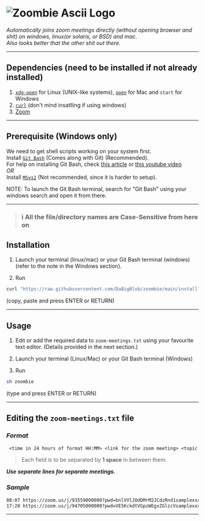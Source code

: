 # ![Zoombie Ascii Logo](https://user-images.githubusercontent.com/73036332/132017908-f3706ef6-e325-49d9-9f80-06df4ebfa523.png)

_Automatically joins zoom meetings directly (without opening browser and shit) on windows, linux(or solaris, or BSD) and mac._  
_Also looks better that the other shit out there._

---

## Dependencies (need to be installed if not already installed)

1. [`xdg-open`](https://linux.die.net/man/1/xdg-open) for Linux (UNIX-like systems), [`open`](https://scriptingosx.com/2017/02/the-macos-open-command/) for Mac and `start` for Windows
2. [`curl`](https://curl.se/) (don't mind insatlling if using windows)
3. [Zoom](https://zoom.us/)

---

## Prerequisite (Windows only)

We need to get shell scripts working on your system first.  
Install [`Git Bash`](https://git-scm.com/downloads) (Comes along with Git) (Recommended).  
For help on installing Git Bash, check [this article](https://www.makeuseof.com/install-git-git-bash-windows/) or [this youtube video](https://www.youtube.com/watch?v=BMW7LiF_Oc4)  
_OR_  
Install [`MSys2`](https://msys2.org) (Not recommended, since it is harder to setup).  
  
NOTE: To launch the Git Bash terminal, search for "Git Bash" using your windows search and open it from there.

---

> ### **ℹ All the file/directory names are Case-Sensitive from here on**

## Installation

1. Launch your terminal (linux/mac) or your Git Bash terminal (windows) (refer to the note in the Windows section).

2. Run

```sh
curl "https://raw.githubusercontent.com/DaBigBlob/zoombie/main/install" -s | sh
```

(copy, paste and press ENTER or RETURN)

---

## Usage

1. Edit or add the required data to `zoom-meetings.txt` using your favourite text editor. (Details provided in the next section.)

2. Launch your terminal (Linux/Mac) or your Git Bash terminal (Windows)

3. Run

```sh
sh zoombie
```

(type and press ENTER or RETURN)

---

## Editing the `zoom-meetings.txt` file

### ***Format***  

```txt
 <time in 24 hours of format HH:MM> <link for the zoom meeting> <topic without any numbers or spaces, this parameter is optional>
```

> Each field is to be separated by **1 space** in between them.

_**Use separate lines for separate meetings.**_  

### ***Sample***  

```txt
08:07 https://zoom.us/j/93559000000?pwd=bnlVVlJOdDMrM2JCdzRnd1samplexxxx Joe-Mama's-Birthday
17:20 https://zoom.us/j/94705000000?pwd=VE5KckdtVGpzWEgxZGlzcVsamplexxxx Pride-Party
```

---

